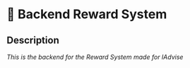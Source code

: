 # :wrench: Backend Reward System
## Description
*This is the backend for the Reward System made for IAdvise* 
